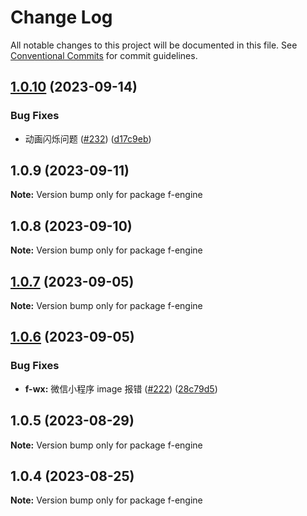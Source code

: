 # Change Log

All notable changes to this project will be documented in this file.
See [Conventional Commits](https://conventionalcommits.org) for commit guidelines.

## [1.0.10](https://github.com/antvis/FEngine/compare/v1.0.9...v1.0.10) (2023-09-14)


### Bug Fixes

* 动画闪烁问题 ([#232](https://github.com/antvis/FEngine/issues/232)) ([d17c9eb](https://github.com/antvis/FEngine/commit/d17c9eb14c222a406d542fdcc050deb6f0128648))





## 1.0.9 (2023-09-11)

**Note:** Version bump only for package f-engine





## 1.0.8 (2023-09-10)

**Note:** Version bump only for package f-engine





## [1.0.7](https://github.com/antvis/FEngine/compare/v1.0.6...v1.0.7) (2023-09-05)

**Note:** Version bump only for package f-engine





## [1.0.6](https://github.com/antvis/FEngine/compare/v1.0.5...v1.0.6) (2023-09-05)


### Bug Fixes

* **f-wx:** 微信小程序 image 报错 ([#222](https://github.com/antvis/FEngine/issues/222)) ([28c79d5](https://github.com/antvis/FEngine/commit/28c79d50f929f82c185f2b220971c37b72155a5d))





## 1.0.5 (2023-08-29)

**Note:** Version bump only for package f-engine





## 1.0.4 (2023-08-25)

**Note:** Version bump only for package f-engine
